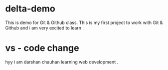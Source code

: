 # delta-demo
This is demo for Git &amp; Github class. 
This is my first project to work with Git & Github and i am very excited to learn .

# vs - code change
hyy i am darshan chauhan learning web development .